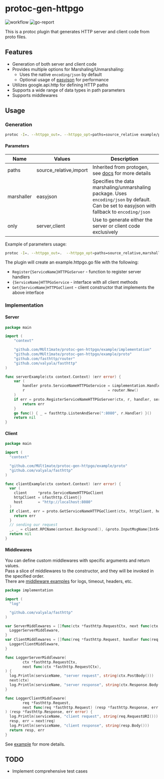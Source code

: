 # protoc-gen-httpgo

![workflow](https://github.com/MUlt1mate/protoc-gen-httpgo/actions/workflows/go.yml/badge.svg)
![go-report](https://goreportcard.com/badge/github.com/MUlt1mate/protoc-gen-httpgo)

This is a protoc plugin that generates HTTP server and client code from proto files.

## Features

- Generation of both server and client code
- Provides multiple options for Marshaling/Unmarshaling:
    - Uses the native `encoding/json` by default
    - Optional usage of [easyjson](https://github.com/mailru/easyjson) for performance
- Utilizes google.api.http for defining HTTP paths
- Supports a wide range of data types in path parameters
- Supports middlewares

## Usage

### Generation

```bash  
protoc -I=. --httpgo_out=. --httpgo_opt=paths=source_relative example/proto/example.proto
```  

#### Parameters

| Name       | Values                 | Description                                                                                                                                  |
|------------|------------------------|----------------------------------------------------------------------------------------------------------------------------------------------|
| paths      | source_relative,import | Inherited from protogen, see [docs](https://protobuf.dev/reference/go/go-generated/#invocation) for more details                             |
| marshaller | easyjson               | Specifies the data marshaling/unmarshaling package. Uses `encoding/json` by default. Can be set to easyjson with fallback to `encoding/json` |
| only       | server,client          | Use to generate either the server or client code exclusively                                                                                 |

Example of parameters usage:

```bash
protoc -I=. --httpgo_out=.  --httpgo_opt=paths=source_relative,marshaller=easyjson,only=server example/proto/example.proto
```

The plugin will create an example.httpgo.go file with the following:

- `Register{ServiceName}HTTPGoServer` - function to register server handlers
- `{ServiceName}HTTPGoService` - interface with all client methods
- `Get{ServiceName}HTTPGoClient` - client constructor that implements the above interface

### Implementation

#### Server

```go
package main

import (
	"context"

	"github.com/MUlt1mate/protoc-gen-httpgo/example/implementation"
	"github.com/MUlt1mate/protoc-gen-httpgo/example/proto"
	"github.com/fasthttp/router"
	"github.com/valyala/fasthttp"
)

func serverExample(ctx context.Context) (err error) {
	var (
		handler proto.ServiceNameHTTPGoService = &implementation.Handler{}
		r                                      = router.New()
	)
	if err = proto.RegisterServiceNameHTTPGoServer(ctx, r, handler, serverMiddlewares); err != nil {
		return err
	}
	go func() { _ = fasthttp.ListenAndServe(":8080", r.Handler) }()
	return nil
}

```

#### Client

```go
package main

import (
  "context"

  "github.com/MUlt1mate/protoc-gen-httpgo/example/proto"
  "github.com/valyala/fasthttp"
)

func clientExample(ctx context.Context) (err error) {
  var (
    client     *proto.ServiceNameHTTPGoClient
    httpClient = &fasthttp.Client{}
    host       = "http://localhost:8080"
  )
  if client, err = proto.GetServiceNameHTTPGoClient(ctx, httpClient, host, clientMiddlewares); err != nil {
    return err
  }
  // sending our request
  _, _ = client.RPCName(context.Background(), &proto.InputMsgName{Int64Argument: 999, StringArgument: "rand"})
  return nil
}

```

#### Middlewares

You can define custom middlewares with specific arguments and return values.  
Pass a slice of middlewares to the constructor, and they will be invoked in the specified order.  
There are [middleware examples](https://github.com/MUlt1mate/protoc-gen-httpgo/blob/main/example/middleware/middlewares.go) for logs, timeout, headers, etc.   

```go
package implementation

import (
  "log"

  "github.com/valyala/fasthttp"
)

var ServerMiddlewares = []func(ctx *fasthttp.RequestCtx, next func(ctx *fasthttp.RequestCtx)){
  LoggerServerMiddleware,
}
var ClientMiddlewares = []func(req *fasthttp.Request, handler func(req *fasthttp.Request) (resp *fasthttp.Response, err error)) (resp *fasthttp.Response, err error){
  LoggerClientMiddleware,
}

func LoggerServerMiddleware(
        ctx *fasthttp.RequestCtx,
        next func(ctx *fasthttp.RequestCtx),
) {
  log.Println(serviceName, "server request", string(ctx.PostBody()))
  next(ctx)
  log.Println(serviceName, "server response", string(ctx.Response.Body()))
}

func LoggerClientMiddleware(
        req *fasthttp.Request,
        next func(req *fasthttp.Request) (resp *fasthttp.Response, err error),
) (resp *fasthttp.Response, err error) {
  log.Println(serviceName, "client request", string(req.RequestURI()))
  resp, err = next(req)
  log.Println(serviceName, "client response", string(resp.Body()))
  return resp, err
}

```

See [example](https://github.com/MUlt1mate/protoc-gen-httpgo/tree/main/example) for more details.

## TODO

- Implement comprehensive test cases
